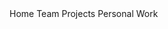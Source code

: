<div>
<a class="button1">Home</a> 
<a class="button2" >Team Projects</a> 
<a class="button3">Personal Work</a>
</div>